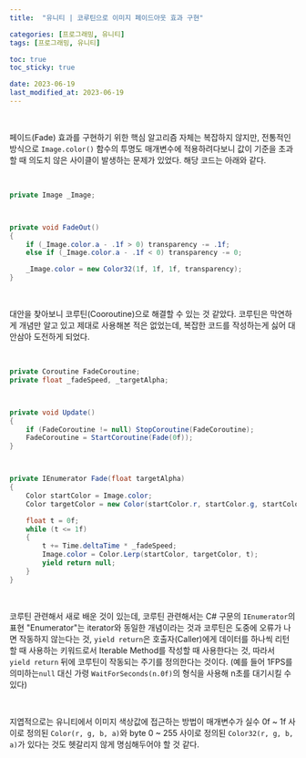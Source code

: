 ```yaml
---
title:  "유니티 | 코루틴으로 이미지 페이드아웃 효과 구현"

categories: [프로그래밍, 유니티]
tags: [프로그래밍, 유니티]

toc: true
toc_sticky: true

date: 2023-06-19
last_modified_at: 2023-06-19
---
```


<br>

페이드(Fade) 효과를 구현하기 위한 핵심 알고리즘 자체는 복잡하지 않지만, 전통적인 방식으로 `Image.color()` 함수의 투명도 매개변수에 적용하려다보니 값이 기준을 초과할 때 의도치 않은 사이클이 발생하는 문제가 있었다. 해당 코드는 아래와 같다.

<br>

```cs
private Image _Image;



private void FadeOut()
{
    if (_Image.color.a - .1f > 0) transparency -= .1f;
    else if (_Image.color.a - .1f < 0) transparency -= 0;

    _Image.color = new Color32(1f, 1f, 1f, transparency);
}
```

<br>

대안을 찾아보니 코루틴(Cooroutine)으로 해결할 수 있는 것 같았다. 코루틴은 막연하게 개념만 알고 있고 제대로 사용해본 적은 없었는데, 복잡한 코드를 작성하는게 싫어 대안삼아 도전하게 되었다.

<br>

```cs
private Coroutine FadeCoroutine;
private float _fadeSpeed, _targetAlpha;



private void Update()
{
    if (FadeCoroutine != null) StopCoroutine(FadeCoroutine);
    FadeCoroutine = StartCoroutine(Fade(0f));
}



private IEnumerator Fade(float targetAlpha)
{
    Color startColor = Image.color;
    Color targetColor = new Color(startColor.r, startColor.g, startColor.b, targetAlpha);

    float t = 0f;
    while (t <= 1f)
    {
        t += Time.deltaTime * _fadeSpeed;
        Image.color = Color.Lerp(startColor, targetColor, t);
        yield return null;
    }
}
```

<br>

코루틴 관련해서 새로 배운 것이 있는데, 코루틴 관련해서는 C# 구문의 `IEnumerator`의 표현 "Enumerator"는 iterator와 동일한 개념이라는 것과 코루틴은 도중에 오류가 나면 작동하지 않는다는 것, `yield return`은 호출자(Caller)에게 데이터를 하나씩 리턴할 때 사용하는 키워드로서 Iterable Method를 작성할 때 사용한다는 것, 따라서 `yield return` 뒤에 코루틴이 작동되는 주기를 정의한다는 것이다. (예를 들어 1FPS를 의미하는`null` 대신 가령 `WaitForSeconds(n.0f)`의 형식을 사용해 n초를 대기시킬 수 있다)

<br>

지엽적으로는 유니티에서 이미지 색상값에 접근하는 방법이 매개변수가 실수 0f ~ 1f 사이로 정의된 `Color(r, g, b, a)`와 byte 0 ~ 255 사이로 정의된 `Color32(r, g, b, a)`가 있다는 것도 헷갈리지 않게 명심해두어야 할 것 같다.

<br>